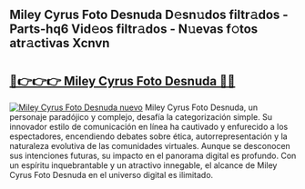 ## Miley Cyrus Foto Desnuda D𝚎sn𝚞dos filtr𝚊dos - Parts-hq6 Vid𝚎os filtr𝚊dos - N𝚞evas f𝚘tos atr𝚊ctivas Xcnvn

# <h2><a href="http://mb0ef0.tromn.icu/?c=Miley+Cyrus+Foto+Desnuda">🔗👉👉👉 Miley Cyrus Foto Desnuda 🔗🔗</a></h2>

[![Miley Cyrus Foto Desnuda nuevo](https://i.imgur.com/pEAQMta.gif)](http://mb0ef0.tromn.icu/?c=Miley+Cyrus+Foto+Desnuda)
Miley Cyrus Foto Desnuda, un personaje paradójico y complejo, desafía la categorización simple. Su innovador estilo de comunicación en línea ha cautivado y enfurecido a los espectadores, encendiendo debates sobre ética, autorrepresentación y la naturaleza evolutiva de las comunidades virtuales. Aunque se desconocen sus intenciones futuras, su impacto en el panorama digital es profundo. Con un espíritu inquebrantable y un atractivo innegable, el alcance de Miley Cyrus Foto Desnuda en el universo digital es ilimitado.
